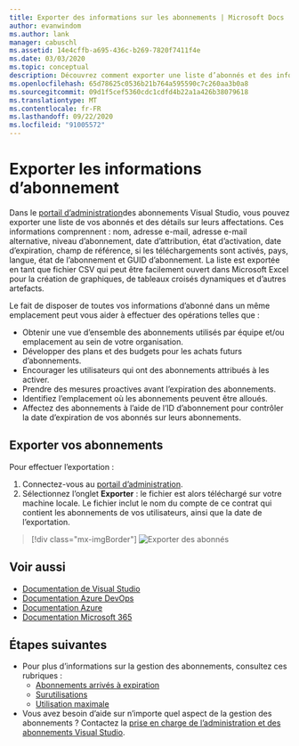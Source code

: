 ```yaml
---
title: Exporter des informations sur les abonnements | Microsoft Docs
author: evanwindom
ms.author: lank
manager: cabuschl
ms.assetid: 14e4cffb-a695-436c-b269-7820f7411f4e
ms.date: 03/03/2020
ms.topic: conceptual
description: Découvrez comment exporter une liste d’abonnés et des informations de leurs attributions d’abonnement.
ms.openlocfilehash: 65d78625c0536b21b764a595590c7c260aa3b0a8
ms.sourcegitcommit: 09d1f5cef5360cdc1cdfd4b22a1a426b38079618
ms.translationtype: MT
ms.contentlocale: fr-FR
ms.lasthandoff: 09/22/2020
ms.locfileid: "91005572"
---
```

# <a name="export-subscription-information"></a>Exporter les informations d’abonnement
Dans le [portail d’administration](https://manage.visualstudio.com)des abonnements Visual Studio, vous pouvez exporter une liste de vos abonnés et des détails sur leurs affectations. Ces informations comprennent : nom, adresse e-mail, adresse e-mail alternative, niveau d’abonnement, date d’attribution, état d’activation, date d’expiration, champ de référence, si les téléchargements sont activés, pays, langue, état de l’abonnement et GUID d’abonnement.  La liste est exportée en tant que fichier CSV qui peut être facilement ouvert dans Microsoft Excel pour la création de graphiques, de tableaux croisés dynamiques et d’autres artefacts.

Le fait de disposer de toutes vos informations d’abonné dans un même emplacement peut vous aider à effectuer des opérations telles que :
- Obtenir une vue d’ensemble des abonnements utilisés par équipe et/ou emplacement au sein de votre organisation.
- Développer des plans et des budgets pour les achats futurs d’abonnements. 
- Encourager les utilisateurs qui ont des abonnements attribués à les activer.
- Prendre des mesures proactives avant l’expiration des abonnements.  
- Identifiez l’emplacement où les abonnements peuvent être alloués. 
- Affectez des abonnements à l’aide de l’ID d’abonnement pour contrôler la date d’expiration de vos abonnés sur leurs abonnements. 

## <a name="export-your-subscriptions"></a>Exporter vos abonnements
Pour effectuer l’exportation :
1. Connectez-vous au [portail d’administration](https://manage.visualstudio.com).
2. Sélectionnez l’onglet **Exporter** : le fichier est alors téléchargé sur votre machine locale. Le fichier inclut le nom du compte de ce contrat qui contient les abonnements de vos utilisateurs, ainsi que la date de l’exportation.
> [!div class="mx-imgBorder"]
> ![Exporter des abonnés](_img/exporting-subscriptions/exporting-subscriptions.png "Cliquez sur Exporter pour télécharger la liste complète de vos abonnements attribués.")

## <a name="see-also"></a>Voir aussi
- [Documentation de Visual Studio](/visualstudio/)
- [Documentation Azure DevOps](/azure/devops/)
- [Documentation Azure](/azure/)
- [Documentation Microsoft 365](/microsoft-365/)

## <a name="next-steps"></a>Étapes suivantes
- Pour plus d’informations sur la gestion des abonnements, consultez ces rubriques :
    - [Abonnements arrivés à expiration](handle-expired-license.md)
    - [Surutilisations](handle-overclaimed-license.md)
    - [Utilisation maximale](maximum-usage.md)
- Vous avez besoin d’aide sur n’importe quel aspect de la gestion des abonnements ?  Contactez la [prise en charge de l’administration et des abonnements Visual Studio](https://visualstudio.microsoft.com/support/support-overview-vs).